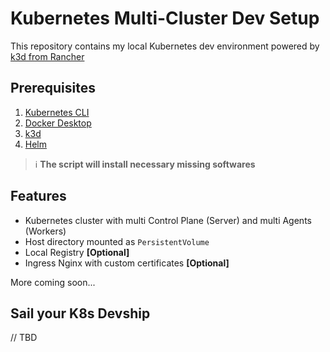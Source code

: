 # Kubernetes Multi-Cluster Dev Setup

This repository contains my local Kubernetes dev environment powered by [k3d from Rancher][k3d-site]

## Prerequisites

1. [Kubernetes CLI][k8s-cli]
2. [Docker Desktop][docker-desktop]
3. [k3d][k3d-site]
4. [Helm][helm-site]

> ℹ️ **The script will install necessary missing softwares**

## Features
 - Kubernetes cluster with multi Control Plane (Server) and multi Agents (Workers)
 - Host directory mounted as `PersistentVolume`
 - Local Registry **[Optional]**
 - Ingress Nginx with custom certificates **[Optional]**

 More coming soon...

## Sail your K8s Devship

// TBD

[k3d-site]: https://k3d.io
[helm-site]: https://helm.sh/docs/intro/install/
[k8s-cli]: https://kubernetes.io/docs/tasks/tools/
[docker-desktop]: https://www.docker.com/products/docker-desktop/

